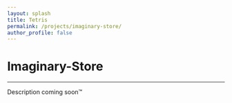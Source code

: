 ```yaml
---
layout: splash
title: Tetris
permalink: /projects/imaginary-store/
author_profile: false
---
```


# Imaginary-Store

---

Description coming soon™